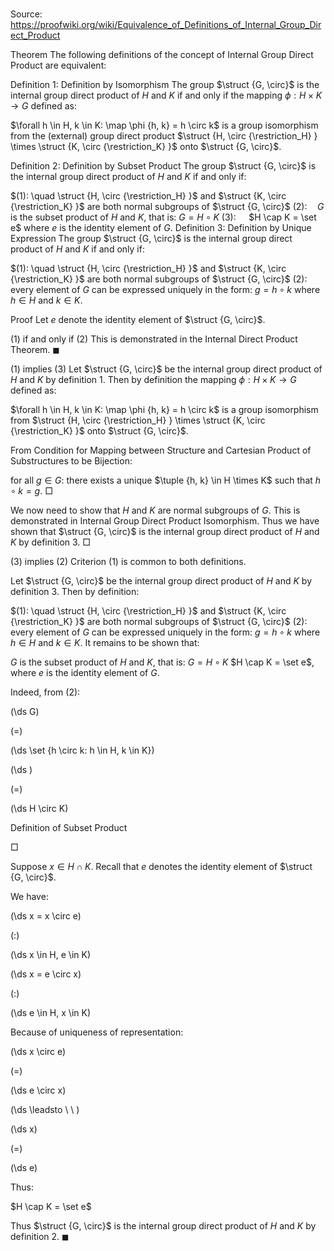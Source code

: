 # 

Source: https://proofwiki.org/wiki/Equivalence_of_Definitions_of_Internal_Group_Direct_Product



Theorem
The following definitions of the concept of Internal Group Direct Product are equivalent:

Definition $1$: Definition by Isomorphism
The group $\struct {G, \circ}$ is the internal group direct product of $H$ and $K$ if and only if the mapping $\phi: H \times K \to G$ defined as:

$\forall h \in H, k \in K: \map \phi {h, k} = h \circ k$
is a group isomorphism from the (external) group direct product $\struct {H, \circ {\restriction_H} } \times \struct {K, \circ {\restriction_K} }$ onto $\struct {G, \circ}$.

Definition $2$: Definition by Subset Product
The group $\struct {G, \circ}$ is the internal group direct product of $H$ and $K$ if and only if:

$(1): \quad \struct {H, \circ {\restriction_H} }$ and $\struct {K, \circ {\restriction_K} }$ are both normal subgroups of $\struct {G, \circ}$
$(2): \quad G$ is the subset product of $H$ and $K$, that is: $G = H \circ K$
$(3): \quad$ $H \cap K = \set e$ where $e$ is the identity element of $G$.
Definition $3$: Definition by Unique Expression
The group $\struct {G, \circ}$ is the internal group direct product of $H$ and $K$ if and only if:

$(1): \quad \struct {H, \circ {\restriction_H} }$ and $\struct {K, \circ {\restriction_K} }$ are both normal subgroups of $\struct {G, \circ}$
$(2): \quad$ every element of $G$ can be expressed uniquely in the form:
$g = h \circ k$
where $h \in H$ and $k \in K$.


Proof
Let $e$ denote the identity element of $\struct {G, \circ}$.


$(1)$ if and only if $(2)$
This is demonstrated in the Internal Direct Product Theorem.
$\blacksquare$


$(1)$ implies $(3)$
Let $\struct {G, \circ}$ be the internal group direct product of $H$ and $K$ by definition $1$.
Then by definition the mapping $\phi: H \times K \to G$ defined as:

$\forall h \in H, k \in K: \map \phi {h, k} = h \circ k$
is a group isomorphism from $\struct {H, \circ {\restriction_H} } \times \struct {K, \circ {\restriction_K} }$ onto $\struct {G, \circ}$.

From Condition for Mapping between Structure and Cartesian Product of Substructures to be Bijection:

for all $g \in G$: there exists a unique $\tuple {h, k} \in H \times K$ such that $h \circ k = g$.
$\Box$

We now need to show that $H$ and $K$ are normal subgroups of $G$.
This is demonstrated in Internal Group Direct Product Isomorphism.
Thus we have shown that $\struct {G, \circ}$ is the internal group direct product of $H$ and $K$ by definition $3$.
$\Box$


$(3)$ implies $(2)$
Criterion $(1)$ is common to both definitions.

Let $\struct {G, \circ}$ be the internal group direct product of $H$ and $K$ by definition $3$.
Then by definition:

$(1): \quad \struct {H, \circ {\restriction_H} }$ and $\struct {K, \circ {\restriction_K} }$ are both normal subgroups of $\struct {G, \circ}$
$(2): \quad$ every element of $G$ can be expressed uniquely in the form:
$g = h \circ k$
where $h \in H$ and $k \in K$.
It remains to be shown that:

$G$ is the subset product of $H$ and $K$, that is: $G = H \circ K$
$H \cap K = \set e$, where $e$ is the identity element of $G$.

Indeed, from $(2)$:














\(\ds G\)

\(=\)







\(\ds \set {h \circ k: h \in H, k \in K}\)




















\(\ds \)

\(=\)







\(\ds H \circ K\)





Definition of Subset Product



$\Box$

Suppose $x \in H \cap K$.
Recall that $e$ denotes the identity element of $\struct {G, \circ}$.

We have:














\(\ds x = x \circ e\)

\(:\)







\(\ds x \in H, e \in K\)




















\(\ds x = e \circ x\)

\(:\)







\(\ds e \in H, x \in K\)










Because of uniqueness of representation:














\(\ds x \circ e\)

\(=\)







\(\ds e \circ x\)














\(\ds \leadsto \ \ \)





\(\ds x\)

\(=\)







\(\ds e\)










Thus:

$H \cap K = \set e$

Thus $\struct {G, \circ}$ is the internal group direct product of $H$ and $K$ by definition $2$.
$\blacksquare$





